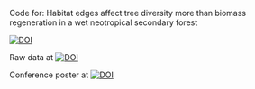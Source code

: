 Code for: Habitat edges affect tree diversity more than biomass regeneration in a wet neotropical secondary forest

[![DOI](https://zenodo.org/badge/380830384.svg)](https://zenodo.org/badge/latestdoi/380830384)

Raw data at [![DOI](https://zenodo.org/badge/DOI/10.5281/zenodo.7406478.svg)](https://doi.org/10.5281/zenodo.7406478)

Conference poster at [![DOI](https://zenodo.org/badge/DOI/10.5281/zenodo.7406976.svg)](https://doi.org/10.5281/zenodo.7406976)
